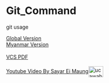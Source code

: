 # Git_Command
git usage 

<a href="./Git_command.MD"> Global Version </a> <br>
<a href="./Git_command_mm.MD"> Myanmar Version </a> <br> <br>
<a href="./Version%20Control%20System.pdf">VCS PDF</a><br><br>
<a href="https://www.youtube.com/watch?v=OtH8DNxeHvg"> Youtube Video By Sayar Ei Maung<img align="center" src="https://raw.githubusercontent.com/rahuldkjain/github-profile-readme-generator/master/src/images/icons/Social/youtube.svg" alt="ucawabvprdxsyejufbbgevha" height="30" width="40" /></a>
